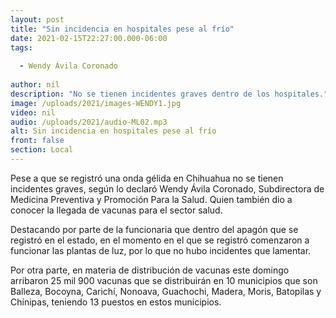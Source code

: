 ```yaml
---
layout: post
title: "Sin incidencia en hospitales pese al frío"
date: 2021-02-15T22:27:00.000-06:00
tags:
  
  - Wendy Ávila Coronado
  
author: nil
description: "No se tienen incidentes graves dentro de los hospitales."
image: /uploads/2021/images-WENDY1.jpg
video: nil
audio: /uploads/2021/audio-ML02.mp3
alt: Sin incidencia en hospitales pese al frío
front: false
section: Local
---
```


Pese a que se registró una onda gélida en Chihuahua no se tienen incidentes graves, según lo declaró Wendy Ávila Coronado, Subdirectora de Medicina Preventiva y Promoción Para la Salud. Quien también dio a conocer la llegada de vacunas para el sector salud.

Destacando por parte de la funcionaria que dentro del apagón que se registró en el estado, en el momento en el que se registró comenzaron a funcionar las plantas de luz, por lo que no hubo incidentes que lamentar. 

Por otra parte, en materia de distribución de vacunas este domingo arribaron 25 mil 900 vacunas que se distribuirán en 10 municipios que son Balleza, Bocoyna, Carichí, Nonoava, Guachochi, Madera, Moris, Batopilas y Chínipas, teniendo 13 puestos en estos municipios.
